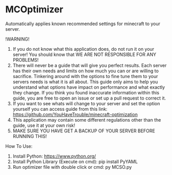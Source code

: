 # MCOptimizer
Automatically applies known recommended settings for minecraft to your server.

!WARNING!
1. If you do not know what this application does, do not run it on your server!
You should know that WE ARE NOT RESPONSIBLE FOR ANY PROBLEMS!
2. There will never be a guide that will give you perfect results. Each server has their own needs and limits on how much you can or are willing to sacrifice. Tinkering around with the options to fine tune them to your servers needs is what it is all about. This guide only aims to help you understand what options have impact on performance and what exactly they change. If you think you found inaccurate information within this guide, you are free to open an issue or set up a pull request to correct it.
3. If you want to see whats will change to your server and set the option yourself you can access guide from this link: https://github.com/YouHaveTrouble/minecraft-optimization
4. This application may contain some different regulations other than the guide, use it at your own risk!
5. MAKE SURE YOU HAVE GET A BACKUP OF YOUR SERVER BEFORE RUNNING THIS!

How To Use:
1. Install Python: https://www.python.org/
2. Install Python Library (Execute on cmd): pip install PyYAML
3. Run optimizer file with double click or cmd: py MCSO.py
